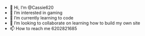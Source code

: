 - 👋 Hi, I’m @Cassie620
- 👀 I’m interested in gaming
- 🌱 I’m currently learning to code
- 💞️ I’m looking to collaborate on learning how to build my own site
- 📫 How to reach me 6202821685
